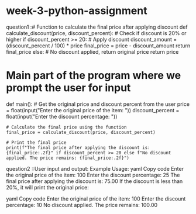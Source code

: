# week-3-python-assignment







question1 :# Function to calculate the final price after applying discount
def calculate_discount(price, discount_percent):
    # Check if discount is 20% or higher
    if discount_percent >= 20:
        # Apply discount
        discount_amount = (discount_percent / 100) * price
        final_price = price - discount_amount
        return final_price
    else:
        # No discount applied, return original price
        return price

# Main part of the program where we prompt the user for input
def main():
    # Get the original price and discount percent from the user
    price = float(input("Enter the original price of the item: "))
    discount_percent = float(input("Enter the discount percentage: "))
    
    # Calculate the final price using the function
    final_price = calculate_discount(price, discount_percent)
    
    # Print the final price
    print(f"The final price after applying the discount is: {final_price:.2f}" if discount_percent >= 20 else f"No discount applied. The price remains: {final_price:.2f}")





question2 ::User input and output:
Example Usage:
yaml
Copy code
Enter the original price of the item: 100
Enter the discount percentage: 25
The final price after applying the discount is: 75.00
If the discount is less than 20%, it will print the original price:

yaml
Copy code
Enter the original price of the item: 100
Enter the discount percentage: 10
No discount applied. The price remains: 100.00


